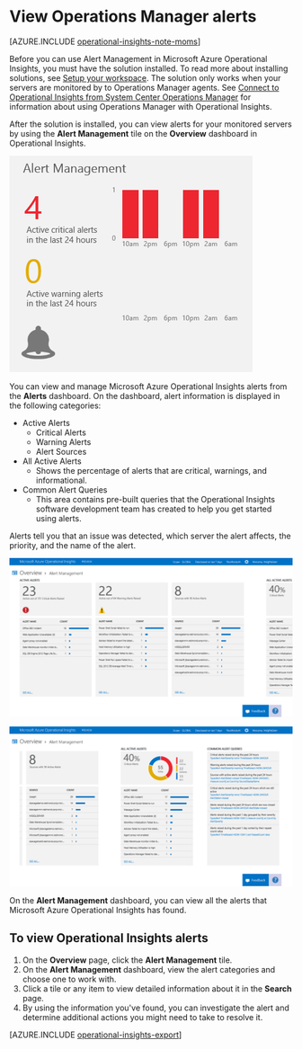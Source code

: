 <properties
   pageTitle="View alerts from Operations Manager"
   description="Learn about managing alerts from Operations Manager for monitored servers in your infrastructure"
   services="operational-insights"
   documentationCenter=""
   authors="bandersmsft"
   manager="jwhit"
   editor="" />
<tags
   ms.service="operational-insights"
   ms.devlang="na"
   ms.topic="article"
   ms.tgt_pltfrm="na"
   ms.workload="na"
   ms.date="08/05/2015"
   ms.author="banders" />



# View Operations Manager alerts

[AZURE.INCLUDE [operational-insights-note-moms](../../includes/operational-insights-note-moms.md)]

Before you can use Alert Management in Microsoft Azure Operational Insights, you must have the solution installed. To read more about installing solutions, see [Setup your workspace](operational-insights-setup-workspace.md). The solution only works when  your servers are monitored by to Operations Manager agents. See [Connect to Operational Insights from System Center Operations Manager](operational-insights-connect-scom.md) for information about using Operations Manager with Operational Insights.

After the solution is installed, you can view alerts for your monitored servers by using the **Alert Management** tile on the **Overview** dashboard in Operational Insights.

![image of Alert Management tile](./media/operational-insights-alerts/overview-alert.png)


You can view and manage Microsoft Azure Operational Insights alerts from the **Alerts** dashboard. On the dashboard, alert information is displayed in the following categories:

- Active Alerts
	- Critical Alerts
	- Warning Alerts
	- Alert Sources
- All Active Alerts
	- Shows the percentage of alerts that are critical, warnings, and informational.
- Common Alert Queries
	- This area contains pre-built queries that the Operational Insights software development team has created to help you get started using alerts.


Alerts tell you that an issue was detected, which server the alert affects, the priority, and the name of the alert.

![image of Alert dashboard](./media/operational-insights-alerts/alert-drilldown1.png)

![image of Alert dashboard](./media/operational-insights-alerts/alert-drilldown2.png)


On the **Alert Management** dashboard, you can view all the alerts that Microsoft Azure Operational Insights has found.

## To view Operational Insights alerts

1. On the **Overview** page, click the **Alert Management** tile.
2. On the **Alert Management** dashboard, view the alert categories and choose one to work with.
3. Click a tile or any item to view detailed information about it in the **Search** page.
4. By using the information you've found, you can investigate the alert and determine additional actions you might need to take to resolve it.

[AZURE.INCLUDE [operational-insights-export](../../includes/operational-insights-export.md)]
